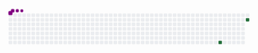 <svg viewBox="-16 -32 880 192" width="880" height="192" xmlns="http://www.w3.org/2000/svg"><desc>Generated with https://github.com/Platane/snk</desc><style>:root{--cb:#1b1f230a;--cs:purple;--ce:#ebedf0;--c0:#ebedf0;--c1:#9be9a8;--c2:#40c463;--c3:#30a14e;--c4:#216e39}.c{shape-rendering:geometricPrecision;fill:var(--ce);stroke-width:1px;stroke:var(--cb);animation:none 11900ms linear infinite;width:12px;height:12px}@keyframes c0{44.53%{fill:var(--c4)}44.55%,100%{fill:var(--ce)}}.c.c0{fill:var(--c4);animation-name:c0}@keyframes c1{53.77%{fill:var(--c4)}53.79%,100%{fill:var(--ce)}}.c.c1{fill:var(--c4);animation-name:c1}.u{transform-origin:0 0;transform:scale(0,1);animation:none linear 11900ms infinite}@keyframes u0{44.53%{transform:scale(0.000,1)}44.55%,53.77%{transform:scale(0.500,1)}53.79%,100%{transform:scale(1.000,1)}}.u.u0{fill:var(--c4);animation-name:u0;transform-origin:0.0px 0}.s{shape-rendering:geometricPrecision;fill:var(--cs);animation:none linear 11900ms infinite}@keyframes s0{0%,99.16%{transform:translate(0px,-16px)}0.84%{transform:translate(0px,0px)}39.5%{transform:translate(736px,0px)}44.54%{transform:translate(736px,96px)}49.58%{transform:translate(832px,96px)}53.78%{transform:translate(832px,16px)}91.6%{transform:translate(112px,16px)}93.28%{transform:translate(112px,-16px)}}.s.s0{transform:translate(0px,-16px);animation-name:s0}@keyframes s1{0%,99.16%{transform:translate(16px,-16px)}0.84%{transform:translate(0px,-16px)}1.68%{transform:translate(0px,0px)}40.34%{transform:translate(736px,0px)}45.38%{transform:translate(736px,96px)}50.42%{transform:translate(832px,96px)}54.62%{transform:translate(832px,16px)}92.44%{transform:translate(112px,16px)}94.12%{transform:translate(112px,-16px)}}.s.s1{transform:translate(16px,-16px);animation-name:s1}@keyframes s2{0%,99.16%{transform:translate(32px,-16px)}1.68%{transform:translate(0px,-16px)}2.52%{transform:translate(0px,0px)}41.18%{transform:translate(736px,0px)}46.22%{transform:translate(736px,96px)}51.26%{transform:translate(832px,96px)}55.46%{transform:translate(832px,16px)}93.28%{transform:translate(112px,16px)}94.96%{transform:translate(112px,-16px)}}.s.s2{transform:translate(32px,-16px);animation-name:s2}@keyframes s3{0%,99.16%{transform:translate(48px,-16px)}2.52%{transform:translate(0px,-16px)}3.36%{transform:translate(0px,0px)}42.02%{transform:translate(736px,0px)}47.06%{transform:translate(736px,96px)}52.1%{transform:translate(832px,96px)}56.3%{transform:translate(832px,16px)}94.12%{transform:translate(112px,16px)}95.8%{transform:translate(112px,-16px)}}.s.s3{transform:translate(48px,-16px);animation-name:s3}</style><rect class="c" x="2" y="2" rx="2" ry="2"></rect><rect class="c" x="2" y="18" rx="2" ry="2"></rect><rect class="c" x="2" y="34" rx="2" ry="2"></rect><rect class="c" x="2" y="50" rx="2" ry="2"></rect><rect class="c" x="2" y="66" rx="2" ry="2"></rect><rect class="c" x="2" y="82" rx="2" ry="2"></rect><rect class="c" x="2" y="98" rx="2" ry="2"></rect><rect class="c" x="18" y="2" rx="2" ry="2"></rect><rect class="c" x="18" y="18" rx="2" ry="2"></rect><rect class="c" x="18" y="34" rx="2" ry="2"></rect><rect class="c" x="18" y="50" rx="2" ry="2"></rect><rect class="c" x="18" y="66" rx="2" ry="2"></rect><rect class="c" x="18" y="82" rx="2" ry="2"></rect><rect class="c" x="18" y="98" rx="2" ry="2"></rect><rect class="c" x="34" y="2" rx="2" ry="2"></rect><rect class="c" x="34" y="18" rx="2" ry="2"></rect><rect class="c" x="34" y="34" rx="2" ry="2"></rect><rect class="c" x="34" y="50" rx="2" ry="2"></rect><rect class="c" x="34" y="66" rx="2" ry="2"></rect><rect class="c" x="34" y="82" rx="2" ry="2"></rect><rect class="c" x="34" y="98" rx="2" ry="2"></rect><rect class="c" x="50" y="2" rx="2" ry="2"></rect><rect class="c" x="50" y="18" rx="2" ry="2"></rect><rect class="c" x="50" y="34" rx="2" ry="2"></rect><rect class="c" x="50" y="50" rx="2" ry="2"></rect><rect class="c" x="50" y="66" rx="2" ry="2"></rect><rect class="c" x="50" y="82" rx="2" ry="2"></rect><rect class="c" x="50" y="98" rx="2" ry="2"></rect><rect class="c" x="66" y="2" rx="2" ry="2"></rect><rect class="c" x="66" y="18" rx="2" ry="2"></rect><rect class="c" x="66" y="34" rx="2" ry="2"></rect><rect class="c" x="66" y="50" rx="2" ry="2"></rect><rect class="c" x="66" y="66" rx="2" ry="2"></rect><rect class="c" x="66" y="82" rx="2" ry="2"></rect><rect class="c" x="66" y="98" rx="2" ry="2"></rect><rect class="c" x="82" y="2" rx="2" ry="2"></rect><rect class="c" x="82" y="18" rx="2" ry="2"></rect><rect class="c" x="82" y="34" rx="2" ry="2"></rect><rect class="c" x="82" y="50" rx="2" ry="2"></rect><rect class="c" x="82" y="66" rx="2" ry="2"></rect><rect class="c" x="82" y="82" rx="2" ry="2"></rect><rect class="c" x="82" y="98" rx="2" ry="2"></rect><rect class="c" x="98" y="2" rx="2" ry="2"></rect><rect class="c" x="98" y="18" rx="2" ry="2"></rect><rect class="c" x="98" y="34" rx="2" ry="2"></rect><rect class="c" x="98" y="50" rx="2" ry="2"></rect><rect class="c" x="98" y="66" rx="2" ry="2"></rect><rect class="c" x="98" y="82" rx="2" ry="2"></rect><rect class="c" x="98" y="98" rx="2" ry="2"></rect><rect class="c" x="114" y="2" rx="2" ry="2"></rect><rect class="c" x="114" y="18" rx="2" ry="2"></rect><rect class="c" x="114" y="34" rx="2" ry="2"></rect><rect class="c" x="114" y="50" rx="2" ry="2"></rect><rect class="c" x="114" y="66" rx="2" ry="2"></rect><rect class="c" x="114" y="82" rx="2" ry="2"></rect><rect class="c" x="114" y="98" rx="2" ry="2"></rect><rect class="c" x="130" y="2" rx="2" ry="2"></rect><rect class="c" x="130" y="18" rx="2" ry="2"></rect><rect class="c" x="130" y="34" rx="2" ry="2"></rect><rect class="c" x="130" y="50" rx="2" ry="2"></rect><rect class="c" x="130" y="66" rx="2" ry="2"></rect><rect class="c" x="130" y="82" rx="2" ry="2"></rect><rect class="c" x="130" y="98" rx="2" ry="2"></rect><rect class="c" x="146" y="2" rx="2" ry="2"></rect><rect class="c" x="146" y="18" rx="2" ry="2"></rect><rect class="c" x="146" y="34" rx="2" ry="2"></rect><rect class="c" x="146" y="50" rx="2" ry="2"></rect><rect class="c" x="146" y="66" rx="2" ry="2"></rect><rect class="c" x="146" y="82" rx="2" ry="2"></rect><rect class="c" x="146" y="98" rx="2" ry="2"></rect><rect class="c" x="162" y="2" rx="2" ry="2"></rect><rect class="c" x="162" y="18" rx="2" ry="2"></rect><rect class="c" x="162" y="34" rx="2" ry="2"></rect><rect class="c" x="162" y="50" rx="2" ry="2"></rect><rect class="c" x="162" y="66" rx="2" ry="2"></rect><rect class="c" x="162" y="82" rx="2" ry="2"></rect><rect class="c" x="162" y="98" rx="2" ry="2"></rect><rect class="c" x="178" y="2" rx="2" ry="2"></rect><rect class="c" x="178" y="18" rx="2" ry="2"></rect><rect class="c" x="178" y="34" rx="2" ry="2"></rect><rect class="c" x="178" y="50" rx="2" ry="2"></rect><rect class="c" x="178" y="66" rx="2" ry="2"></rect><rect class="c" x="178" y="82" rx="2" ry="2"></rect><rect class="c" x="178" y="98" rx="2" ry="2"></rect><rect class="c" x="194" y="2" rx="2" ry="2"></rect><rect class="c" x="194" y="18" rx="2" ry="2"></rect><rect class="c" x="194" y="34" rx="2" ry="2"></rect><rect class="c" x="194" y="50" rx="2" ry="2"></rect><rect class="c" x="194" y="66" rx="2" ry="2"></rect><rect class="c" x="194" y="82" rx="2" ry="2"></rect><rect class="c" x="194" y="98" rx="2" ry="2"></rect><rect class="c" x="210" y="2" rx="2" ry="2"></rect><rect class="c" x="210" y="18" rx="2" ry="2"></rect><rect class="c" x="210" y="34" rx="2" ry="2"></rect><rect class="c" x="210" y="50" rx="2" ry="2"></rect><rect class="c" x="210" y="66" rx="2" ry="2"></rect><rect class="c" x="210" y="82" rx="2" ry="2"></rect><rect class="c" x="210" y="98" rx="2" ry="2"></rect><rect class="c" x="226" y="2" rx="2" ry="2"></rect><rect class="c" x="226" y="18" rx="2" ry="2"></rect><rect class="c" x="226" y="34" rx="2" ry="2"></rect><rect class="c" x="226" y="50" rx="2" ry="2"></rect><rect class="c" x="226" y="66" rx="2" ry="2"></rect><rect class="c" x="226" y="82" rx="2" ry="2"></rect><rect class="c" x="226" y="98" rx="2" ry="2"></rect><rect class="c" x="242" y="2" rx="2" ry="2"></rect><rect class="c" x="242" y="18" rx="2" ry="2"></rect><rect class="c" x="242" y="34" rx="2" ry="2"></rect><rect class="c" x="242" y="50" rx="2" ry="2"></rect><rect class="c" x="242" y="66" rx="2" ry="2"></rect><rect class="c" x="242" y="82" rx="2" ry="2"></rect><rect class="c" x="242" y="98" rx="2" ry="2"></rect><rect class="c" x="258" y="2" rx="2" ry="2"></rect><rect class="c" x="258" y="18" rx="2" ry="2"></rect><rect class="c" x="258" y="34" rx="2" ry="2"></rect><rect class="c" x="258" y="50" rx="2" ry="2"></rect><rect class="c" x="258" y="66" rx="2" ry="2"></rect><rect class="c" x="258" y="82" rx="2" ry="2"></rect><rect class="c" x="258" y="98" rx="2" ry="2"></rect><rect class="c" x="274" y="2" rx="2" ry="2"></rect><rect class="c" x="274" y="18" rx="2" ry="2"></rect><rect class="c" x="274" y="34" rx="2" ry="2"></rect><rect class="c" x="274" y="50" rx="2" ry="2"></rect><rect class="c" x="274" y="66" rx="2" ry="2"></rect><rect class="c" x="274" y="82" rx="2" ry="2"></rect><rect class="c" x="274" y="98" rx="2" ry="2"></rect><rect class="c" x="290" y="2" rx="2" ry="2"></rect><rect class="c" x="290" y="18" rx="2" ry="2"></rect><rect class="c" x="290" y="34" rx="2" ry="2"></rect><rect class="c" x="290" y="50" rx="2" ry="2"></rect><rect class="c" x="290" y="66" rx="2" ry="2"></rect><rect class="c" x="290" y="82" rx="2" ry="2"></rect><rect class="c" x="290" y="98" rx="2" ry="2"></rect><rect class="c" x="306" y="2" rx="2" ry="2"></rect><rect class="c" x="306" y="18" rx="2" ry="2"></rect><rect class="c" x="306" y="34" rx="2" ry="2"></rect><rect class="c" x="306" y="50" rx="2" ry="2"></rect><rect class="c" x="306" y="66" rx="2" ry="2"></rect><rect class="c" x="306" y="82" rx="2" ry="2"></rect><rect class="c" x="306" y="98" rx="2" ry="2"></rect><rect class="c" x="322" y="2" rx="2" ry="2"></rect><rect class="c" x="322" y="18" rx="2" ry="2"></rect><rect class="c" x="322" y="34" rx="2" ry="2"></rect><rect class="c" x="322" y="50" rx="2" ry="2"></rect><rect class="c" x="322" y="66" rx="2" ry="2"></rect><rect class="c" x="322" y="82" rx="2" ry="2"></rect><rect class="c" x="322" y="98" rx="2" ry="2"></rect><rect class="c" x="338" y="2" rx="2" ry="2"></rect><rect class="c" x="338" y="18" rx="2" ry="2"></rect><rect class="c" x="338" y="34" rx="2" ry="2"></rect><rect class="c" x="338" y="50" rx="2" ry="2"></rect><rect class="c" x="338" y="66" rx="2" ry="2"></rect><rect class="c" x="338" y="82" rx="2" ry="2"></rect><rect class="c" x="338" y="98" rx="2" ry="2"></rect><rect class="c" x="354" y="2" rx="2" ry="2"></rect><rect class="c" x="354" y="18" rx="2" ry="2"></rect><rect class="c" x="354" y="34" rx="2" ry="2"></rect><rect class="c" x="354" y="50" rx="2" ry="2"></rect><rect class="c" x="354" y="66" rx="2" ry="2"></rect><rect class="c" x="354" y="82" rx="2" ry="2"></rect><rect class="c" x="354" y="98" rx="2" ry="2"></rect><rect class="c" x="370" y="2" rx="2" ry="2"></rect><rect class="c" x="370" y="18" rx="2" ry="2"></rect><rect class="c" x="370" y="34" rx="2" ry="2"></rect><rect class="c" x="370" y="50" rx="2" ry="2"></rect><rect class="c" x="370" y="66" rx="2" ry="2"></rect><rect class="c" x="370" y="82" rx="2" ry="2"></rect><rect class="c" x="370" y="98" rx="2" ry="2"></rect><rect class="c" x="386" y="2" rx="2" ry="2"></rect><rect class="c" x="386" y="18" rx="2" ry="2"></rect><rect class="c" x="386" y="34" rx="2" ry="2"></rect><rect class="c" x="386" y="50" rx="2" ry="2"></rect><rect class="c" x="386" y="66" rx="2" ry="2"></rect><rect class="c" x="386" y="82" rx="2" ry="2"></rect><rect class="c" x="386" y="98" rx="2" ry="2"></rect><rect class="c" x="402" y="2" rx="2" ry="2"></rect><rect class="c" x="402" y="18" rx="2" ry="2"></rect><rect class="c" x="402" y="34" rx="2" ry="2"></rect><rect class="c" x="402" y="50" rx="2" ry="2"></rect><rect class="c" x="402" y="66" rx="2" ry="2"></rect><rect class="c" x="402" y="82" rx="2" ry="2"></rect><rect class="c" x="402" y="98" rx="2" ry="2"></rect><rect class="c" x="418" y="2" rx="2" ry="2"></rect><rect class="c" x="418" y="18" rx="2" ry="2"></rect><rect class="c" x="418" y="34" rx="2" ry="2"></rect><rect class="c" x="418" y="50" rx="2" ry="2"></rect><rect class="c" x="418" y="66" rx="2" ry="2"></rect><rect class="c" x="418" y="82" rx="2" ry="2"></rect><rect class="c" x="418" y="98" rx="2" ry="2"></rect><rect class="c" x="434" y="2" rx="2" ry="2"></rect><rect class="c" x="434" y="18" rx="2" ry="2"></rect><rect class="c" x="434" y="34" rx="2" ry="2"></rect><rect class="c" x="434" y="50" rx="2" ry="2"></rect><rect class="c" x="434" y="66" rx="2" ry="2"></rect><rect class="c" x="434" y="82" rx="2" ry="2"></rect><rect class="c" x="434" y="98" rx="2" ry="2"></rect><rect class="c" x="450" y="2" rx="2" ry="2"></rect><rect class="c" x="450" y="18" rx="2" ry="2"></rect><rect class="c" x="450" y="34" rx="2" ry="2"></rect><rect class="c" x="450" y="50" rx="2" ry="2"></rect><rect class="c" x="450" y="66" rx="2" ry="2"></rect><rect class="c" x="450" y="82" rx="2" ry="2"></rect><rect class="c" x="450" y="98" rx="2" ry="2"></rect><rect class="c" x="466" y="2" rx="2" ry="2"></rect><rect class="c" x="466" y="18" rx="2" ry="2"></rect><rect class="c" x="466" y="34" rx="2" ry="2"></rect><rect class="c" x="466" y="50" rx="2" ry="2"></rect><rect class="c" x="466" y="66" rx="2" ry="2"></rect><rect class="c" x="466" y="82" rx="2" ry="2"></rect><rect class="c" x="466" y="98" rx="2" ry="2"></rect><rect class="c" x="482" y="2" rx="2" ry="2"></rect><rect class="c" x="482" y="18" rx="2" ry="2"></rect><rect class="c" x="482" y="34" rx="2" ry="2"></rect><rect class="c" x="482" y="50" rx="2" ry="2"></rect><rect class="c" x="482" y="66" rx="2" ry="2"></rect><rect class="c" x="482" y="82" rx="2" ry="2"></rect><rect class="c" x="482" y="98" rx="2" ry="2"></rect><rect class="c" x="498" y="2" rx="2" ry="2"></rect><rect class="c" x="498" y="18" rx="2" ry="2"></rect><rect class="c" x="498" y="34" rx="2" ry="2"></rect><rect class="c" x="498" y="50" rx="2" ry="2"></rect><rect class="c" x="498" y="66" rx="2" ry="2"></rect><rect class="c" x="498" y="82" rx="2" ry="2"></rect><rect class="c" x="498" y="98" rx="2" ry="2"></rect><rect class="c" x="514" y="2" rx="2" ry="2"></rect><rect class="c" x="514" y="18" rx="2" ry="2"></rect><rect class="c" x="514" y="34" rx="2" ry="2"></rect><rect class="c" x="514" y="50" rx="2" ry="2"></rect><rect class="c" x="514" y="66" rx="2" ry="2"></rect><rect class="c" x="514" y="82" rx="2" ry="2"></rect><rect class="c" x="514" y="98" rx="2" ry="2"></rect><rect class="c" x="530" y="2" rx="2" ry="2"></rect><rect class="c" x="530" y="18" rx="2" ry="2"></rect><rect class="c" x="530" y="34" rx="2" ry="2"></rect><rect class="c" x="530" y="50" rx="2" ry="2"></rect><rect class="c" x="530" y="66" rx="2" ry="2"></rect><rect class="c" x="530" y="82" rx="2" ry="2"></rect><rect class="c" x="530" y="98" rx="2" ry="2"></rect><rect class="c" x="546" y="2" rx="2" ry="2"></rect><rect class="c" x="546" y="18" rx="2" ry="2"></rect><rect class="c" x="546" y="34" rx="2" ry="2"></rect><rect class="c" x="546" y="50" rx="2" ry="2"></rect><rect class="c" x="546" y="66" rx="2" ry="2"></rect><rect class="c" x="546" y="82" rx="2" ry="2"></rect><rect class="c" x="546" y="98" rx="2" ry="2"></rect><rect class="c" x="562" y="2" rx="2" ry="2"></rect><rect class="c" x="562" y="18" rx="2" ry="2"></rect><rect class="c" x="562" y="34" rx="2" ry="2"></rect><rect class="c" x="562" y="50" rx="2" ry="2"></rect><rect class="c" x="562" y="66" rx="2" ry="2"></rect><rect class="c" x="562" y="82" rx="2" ry="2"></rect><rect class="c" x="562" y="98" rx="2" ry="2"></rect><rect class="c" x="578" y="2" rx="2" ry="2"></rect><rect class="c" x="578" y="18" rx="2" ry="2"></rect><rect class="c" x="578" y="34" rx="2" ry="2"></rect><rect class="c" x="578" y="50" rx="2" ry="2"></rect><rect class="c" x="578" y="66" rx="2" ry="2"></rect><rect class="c" x="578" y="82" rx="2" ry="2"></rect><rect class="c" x="578" y="98" rx="2" ry="2"></rect><rect class="c" x="594" y="2" rx="2" ry="2"></rect><rect class="c" x="594" y="18" rx="2" ry="2"></rect><rect class="c" x="594" y="34" rx="2" ry="2"></rect><rect class="c" x="594" y="50" rx="2" ry="2"></rect><rect class="c" x="594" y="66" rx="2" ry="2"></rect><rect class="c" x="594" y="82" rx="2" ry="2"></rect><rect class="c" x="594" y="98" rx="2" ry="2"></rect><rect class="c" x="610" y="2" rx="2" ry="2"></rect><rect class="c" x="610" y="18" rx="2" ry="2"></rect><rect class="c" x="610" y="34" rx="2" ry="2"></rect><rect class="c" x="610" y="50" rx="2" ry="2"></rect><rect class="c" x="610" y="66" rx="2" ry="2"></rect><rect class="c" x="610" y="82" rx="2" ry="2"></rect><rect class="c" x="610" y="98" rx="2" ry="2"></rect><rect class="c" x="626" y="2" rx="2" ry="2"></rect><rect class="c" x="626" y="18" rx="2" ry="2"></rect><rect class="c" x="626" y="34" rx="2" ry="2"></rect><rect class="c" x="626" y="50" rx="2" ry="2"></rect><rect class="c" x="626" y="66" rx="2" ry="2"></rect><rect class="c" x="626" y="82" rx="2" ry="2"></rect><rect class="c" x="626" y="98" rx="2" ry="2"></rect><rect class="c" x="642" y="2" rx="2" ry="2"></rect><rect class="c" x="642" y="18" rx="2" ry="2"></rect><rect class="c" x="642" y="34" rx="2" ry="2"></rect><rect class="c" x="642" y="50" rx="2" ry="2"></rect><rect class="c" x="642" y="66" rx="2" ry="2"></rect><rect class="c" x="642" y="82" rx="2" ry="2"></rect><rect class="c" x="642" y="98" rx="2" ry="2"></rect><rect class="c" x="658" y="2" rx="2" ry="2"></rect><rect class="c" x="658" y="18" rx="2" ry="2"></rect><rect class="c" x="658" y="34" rx="2" ry="2"></rect><rect class="c" x="658" y="50" rx="2" ry="2"></rect><rect class="c" x="658" y="66" rx="2" ry="2"></rect><rect class="c" x="658" y="82" rx="2" ry="2"></rect><rect class="c" x="658" y="98" rx="2" ry="2"></rect><rect class="c" x="674" y="2" rx="2" ry="2"></rect><rect class="c" x="674" y="18" rx="2" ry="2"></rect><rect class="c" x="674" y="34" rx="2" ry="2"></rect><rect class="c" x="674" y="50" rx="2" ry="2"></rect><rect class="c" x="674" y="66" rx="2" ry="2"></rect><rect class="c" x="674" y="82" rx="2" ry="2"></rect><rect class="c" x="674" y="98" rx="2" ry="2"></rect><rect class="c" x="690" y="2" rx="2" ry="2"></rect><rect class="c" x="690" y="18" rx="2" ry="2"></rect><rect class="c" x="690" y="34" rx="2" ry="2"></rect><rect class="c" x="690" y="50" rx="2" ry="2"></rect><rect class="c" x="690" y="66" rx="2" ry="2"></rect><rect class="c" x="690" y="82" rx="2" ry="2"></rect><rect class="c" x="690" y="98" rx="2" ry="2"></rect><rect class="c" x="706" y="2" rx="2" ry="2"></rect><rect class="c" x="706" y="18" rx="2" ry="2"></rect><rect class="c" x="706" y="34" rx="2" ry="2"></rect><rect class="c" x="706" y="50" rx="2" ry="2"></rect><rect class="c" x="706" y="66" rx="2" ry="2"></rect><rect class="c" x="706" y="82" rx="2" ry="2"></rect><rect class="c" x="706" y="98" rx="2" ry="2"></rect><rect class="c" x="722" y="2" rx="2" ry="2"></rect><rect class="c" x="722" y="18" rx="2" ry="2"></rect><rect class="c" x="722" y="34" rx="2" ry="2"></rect><rect class="c" x="722" y="50" rx="2" ry="2"></rect><rect class="c" x="722" y="66" rx="2" ry="2"></rect><rect class="c" x="722" y="82" rx="2" ry="2"></rect><rect class="c" x="722" y="98" rx="2" ry="2"></rect><rect class="c" x="738" y="2" rx="2" ry="2"></rect><rect class="c" x="738" y="18" rx="2" ry="2"></rect><rect class="c" x="738" y="34" rx="2" ry="2"></rect><rect class="c" x="738" y="50" rx="2" ry="2"></rect><rect class="c" x="738" y="66" rx="2" ry="2"></rect><rect class="c" x="738" y="82" rx="2" ry="2"></rect><rect class="c c0" x="738" y="98" rx="2" ry="2"></rect><rect class="c" x="754" y="2" rx="2" ry="2"></rect><rect class="c" x="754" y="18" rx="2" ry="2"></rect><rect class="c" x="754" y="34" rx="2" ry="2"></rect><rect class="c" x="754" y="50" rx="2" ry="2"></rect><rect class="c" x="754" y="66" rx="2" ry="2"></rect><rect class="c" x="754" y="82" rx="2" ry="2"></rect><rect class="c" x="754" y="98" rx="2" ry="2"></rect><rect class="c" x="770" y="2" rx="2" ry="2"></rect><rect class="c" x="770" y="18" rx="2" ry="2"></rect><rect class="c" x="770" y="34" rx="2" ry="2"></rect><rect class="c" x="770" y="50" rx="2" ry="2"></rect><rect class="c" x="770" y="66" rx="2" ry="2"></rect><rect class="c" x="770" y="82" rx="2" ry="2"></rect><rect class="c" x="770" y="98" rx="2" ry="2"></rect><rect class="c" x="786" y="2" rx="2" ry="2"></rect><rect class="c" x="786" y="18" rx="2" ry="2"></rect><rect class="c" x="786" y="34" rx="2" ry="2"></rect><rect class="c" x="786" y="50" rx="2" ry="2"></rect><rect class="c" x="786" y="66" rx="2" ry="2"></rect><rect class="c" x="786" y="82" rx="2" ry="2"></rect><rect class="c" x="786" y="98" rx="2" ry="2"></rect><rect class="c" x="802" y="2" rx="2" ry="2"></rect><rect class="c" x="802" y="18" rx="2" ry="2"></rect><rect class="c" x="802" y="34" rx="2" ry="2"></rect><rect class="c" x="802" y="50" rx="2" ry="2"></rect><rect class="c" x="802" y="66" rx="2" ry="2"></rect><rect class="c" x="802" y="82" rx="2" ry="2"></rect><rect class="c" x="802" y="98" rx="2" ry="2"></rect><rect class="c" x="818" y="2" rx="2" ry="2"></rect><rect class="c" x="818" y="18" rx="2" ry="2"></rect><rect class="c" x="818" y="34" rx="2" ry="2"></rect><rect class="c" x="818" y="50" rx="2" ry="2"></rect><rect class="c" x="818" y="66" rx="2" ry="2"></rect><rect class="c" x="818" y="82" rx="2" ry="2"></rect><rect class="c" x="818" y="98" rx="2" ry="2"></rect><rect class="c" x="834" y="2" rx="2" ry="2"></rect><rect class="c c1" x="834" y="18" rx="2" ry="2"></rect><rect class="u u0" height="12" width="848.6" x="0.0" y="144"></rect><rect class="s s0" x="0.8" y="0.8" width="14.4" height="14.4" rx="4.5" ry="4.5"></rect><rect class="s s1" x="1.8" y="1.8" width="12.3" height="12.3" rx="4.1" ry="4.1"></rect><rect class="s s2" x="2.6" y="2.6" width="10.8" height="10.8" rx="3.6" ry="3.6"></rect><rect class="s s3" x="3.0" y="3.0" width="9.9" height="9.9" rx="3.3" ry="3.3"></rect></svg>
